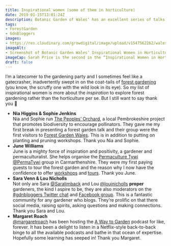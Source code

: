 ```yaml
---
title: Inspirational women (some of them in horticulture)
date: 2019-01-15T13:01:24Z
description: Botanic Garden of Wales’ has an excellent series of talks called Inspirational Women in Horticulture, I’ve drawn up my own list of inspirational women, some of whom are in horticulture.
tags: 
- ForestGarden
- GdnBloggers
images: 
- https://res.cloudinary.com/growdigital/image/upload/v1547562262/walesbotanic-190115.png
imageAlt: 
- Screenshot of Botanic Garden Wales’ Inspirational Women in Horticulture talks website
imageCap: Sarah Price is the second in the “Inspirational Women in Horticulture” series of three talks 
draft: false
---
```


I’m a latecomer to the gardening party and I sometimes feel like a gatecrasher, inadvertently swept in on the coat-tails of [forest gardening](https://www.agroforestry.co.uk/about-agroforestry/forest-gardening/) (you know, the scruffy one with the wild look in its eye). So my list of inspirational women is more about the _inspiration_ to explore forest gardening rather than the horticulture per se. But I still want to say thank you 🙂

* **Nia Higgins & Sophie Jenkins**  
Nia and Sophie run [The Peoples’ Orchard](https://www.facebook.com/peoplesorchardstdogs/), a local Pembrokeshire project that promotes biodiversity to encourage pollinators. They gave me my first break in presenting a forest garden talk and their group were the first visitors to [Forest Garden Wales](https://www.forestgarden.wales/tours/). This is in addition to putting on planting and pruning workshops. Thank you Nia and Sophie.
* **June Williams**  
June is a mighty force of inspiration and positivity, a gardener and permaculturalist. She helps organise the [Permaculture Tywi](https://www.facebook.com/groups/PermacultureTywi/) [@PermaTywi](https://mobile.twitter.com/permatywi) group in Carmarthenshire. They were my first paying guests to tour the forest garden and the reason why I now have the confidence to offer [workshops](https://www.airbnb.co.uk/experiences/524767) and [tours](https://www.airbnb.co.uk/experiences/532342). Thank you June.
* **Sara Venn & Lou Nicholls**  
Not only are Sara [@Saralimback](https://mobile.twitter.com/Saralimback) and Lou [@loujnicholls](https://mobile.twitter.com/loujnicholls) **proper** gardeners, the kind I aspire to be, they are also moderators on the [#gdnbloggers Twitter chat](https://mobile.twitter.com/search?q=%23gdnbloggers&src=tyah&f=live) and [Facebook group](https://www.facebook.com/groups/gdnbloggers/). This is a fantastic community for any gardener who blogs. They’re prolific on that there social media, raising spirits, asking questions and making connections. Thank you Sara and Lou.
* **Margaret Roach**  
[@margaretroach](https://twitter.com/margaretroach) has been hosting the [A Way to Garden](https://awaytogarden.com/category/etcetera/radio-podcasts/) podcast for like, forever. It has been a delight to listen in a Netflix-style back-to-back binge to all the available podcasts and bathe in  that ocean of expertise. Hopefully some learning has seeped in! Thank you Margaret.
